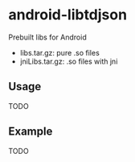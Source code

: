# android-libtdjson

Prebuilt libs for Android

- libs.tar.gz: pure .so files
- jniLibs.tar.gz: .so files with jni

## Usage

TODO

## Example

TODO
